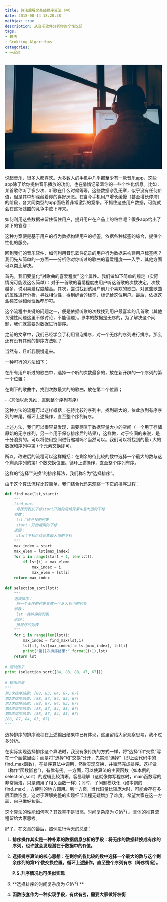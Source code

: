 ```yaml
---
title: 算法趣解之基础排序算法（中）
date: 2018-08-14 18:20:38
mathjax: true
description: 从音乐软件分析你的个性说起
tags: 
- 算法
- Grokking Algorithms
categories: 
- 一起读
---
```


![cover](https://raw.githubusercontent.com/CosmosNing/MyPicGo/master/images/2018/08/14/cover.jpg?raw=true)



说起音乐，很多人都喜欢。大多数人的手机中几乎都至少有一款音乐app，这些app除了给你提供音乐播放的功能，也在悄悄记录着你的一些个性化信息。比如：某首歌你听了多少次、听歌在什么时候等等。这些数据杂乱无章，似乎没有任何价值，但是其中却深藏着你的喜好厌恶。在当今手机用户增长缓慢（甚至增长停滞）的阶段，各大同类型的app面临着非常激烈的竞争。不抓住这些用户数据，可能就会在这场残酷的竞争中败下阵来。

 

如何利用这些数据来留住留住用户，提升用户在产品上的粘性呢？很多app给出了如下的答卷：

 

这种方案便是基于用户的行为数据构建用户的标签，依据各种标签的综合，提供个性化的服务。

 

回到我们的音乐软件，如何利用音乐软件记录的用户行为数据来构建用户标签呢？我们先从简单的一方面——分析你对你听过的歌曲的喜爱程度——入手，其他方面可以类比解决。

 

首先，我们要量化“对歌曲的喜爱程度” 这个属性。我们做如下简单的规定（实际情况可能没这么简单）：对于一首歌的喜爱程度由用户听这首歌的次数决定，次数越多，说明喜爱程度越高。其次，尝试找到该用户前几个喜欢的歌曲，对这些歌曲的属性进行分析，寻找相似性，得到综合的标签，标记给这位用户。最后，依据这些标签做相似性推荐即可。

 

这个流程中关键的问题之一，便是依据听歌的次数找到用户最喜欢的几首歌（其他关键性问题这里不做讨论，不能偏题）。原本的数据是无序的，为了解决这个问题，我们就需要对数据进行排序。

 

之前的文章中，我们已经学会了利用冒泡排序，对一个无序的序列进行排序。那么还有没有其他的排序方法呢？

 

当然有，且听我慢慢道来。

 

一种可行的方法如下：

 

在所有用户听过的歌曲中，选择一个听的次数最多的，放在新开辟的一个序列的第一个位置；

在剩下的歌曲中，找到次数最大的的歌曲，放在第二个位置；

···（其他以此类推，直到整个序列有序）

 

这种方法的流程可以这样概括：在待比较的序列中，找到最大的，依此放到有序序列的末尾。循环上述操作，直至整个序列有序。

 

上述方法，我们可以很容易发现，需要两倍于数据容量大小的空间（一个用于存储原始的无序序列，另一个用于保存排序后的结果），这样做，对于空间的来说，是十分浪费的。可以将使用空间进行缩减吗？当然可以。我们可以将找到的最 $i$ 大的数据和序列中第 $i$ 个元素交换即可。

 

所以，改进后的流程可以这样概括：在剩余的待比较的数中选择一个最大的数与这个剩余序列的第1 个数交换位置。循环上述操作，直至整个序列有序。

 

这样的“选择”“交换”的排序算法，我们称它为“选择排序”。

 

由于这个算法流程比较简单，我们结合代码来观察一下它的排序过程：



```python
def find_max(lst,start):
    """
    find_max:
     寻找列表从下标start开始的后续元素中最大值的下标
    参数：
     lst：待寻找的列表
     start：开始搜索的下标
    返回：
     start下标后续元素最大值的下标
    """
    max_index = start
    max_elem = lst[max_index]
    for i in range(start + 1, len(lst)):
        if lst[i] > max_elem:
            max_index = i
            max_elem = lst[i]
    return max_index

def selection_sort(lst):
    """
    选择排序：
     将一个无序的列表变成一个从大到小的列表
    参数：
     lst：待排序的列表
    返回：
     排好序的列表
    """
    for i in range(len(lst)):
        max_index = find_max(lst,i)
        lst[i], lst[max_index] = lst[max_index], lst[i]
        print("第{}次排序结果:".format(i+1),lst)
    return lst

# 测试例子
print (selection_sort([84, 83, 88, 87, 67]))

# 输出结果
"""
第1次排序结果: [88, 83, 84, 87, 67]
第2次排序结果: [88, 87, 84, 83, 67]
第3次排序结果: [88, 87, 84, 83, 67]
第4次排序结果: [88, 87, 84, 83, 67]
第5次排序结果: [88, 87, 84, 83, 67]
[88, 87, 84, 83, 67]
"""
```



选择排序的排序流程在上述输出结果中已有体现，这里留给大家观察思考，我不过多分析。

 

在实际实现选择排序这个算法时，我没有像传统的方式一样，将“选择”和“交换”写在一个函数里面；而是将“选择”和“交换”分开，先实现“选择”（即上面代码中的 find_max函数），在排序算法中调用，然后实现交换，并循环完成排序。这样做（称作“函数嵌套”），有优有劣。一方面，可以使算法的主要函数（如本例的selection_sort）的逻辑比较清晰，容易理解（这就像你写程序时，main函数写的非常简洁，只是调用了相关函数一样）；同时，子问题模块化（如本例的find_max），方便别的地方调用。另一方面，当代码量比较庞大时，可能会存在多层函数嵌套，这对于理解完整的实现细节流程无疑增加了难度。希望大家在这一方面，自己做好权衡。

 

这个算法的性能如何呢？其效率不是很高，时间复杂度为 $O ( N^{2} )$ 。具体的推算流程留给大家思考。

 

好了，在文章的最后，照例进行今天的总结：

1. **排序操作其实是一种朴素的数据信息分析的手段：将无序的数据转换成有序的序列，也许就会发现潜在于数据中的价值。**

2. **选择排序算法的核心思想：在剩余的待比较的数中选择一个最大的数与这个剩余序列的第1个数交换位置。循环上述操作，直至整个序列有序（降序情况）。**

   **P.S.升序情况也可类似实现**

3. **选择排序的时间复杂度为 $O ( N^{2} )$ **

4. **函数嵌套作为一种实现手段，有优有劣，需要大家做好权衡**